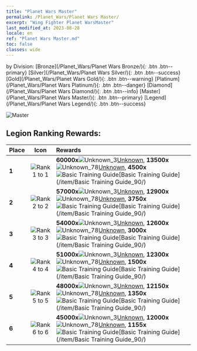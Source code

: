 ```yaml
---
title: "Planet Wars Master"
permalink: /Planet_Wars/Planet Wars Master/
excerpt: "Wing Fighter Planet WarsMaster"
last_modified_at: 2023-08-28
locale: en
ref: "Planet Wars Master.md"
toc: false
classes: wide
---
```


  by Division:   [Bronze](/Planet_Wars/Planet Wars Bronze/){: .btn .btn--primary}   [Silver](/Planet_Wars/Planet Wars Silver/){: .btn .btn--success}   [Gold](/Planet_Wars/Planet Wars Gold/){: .btn .btn--warning}   [Platinum](/Planet_Wars/Planet Wars Platinum/){: .btn .btn--danger}   [Diamond](/Planet_Wars/Planet Wars Diamond/){: .btn .btn--info}   [Master](/Planet_Wars/Planet Wars Master/){: .btn .btn--primary}   [Legend](/Planet_Wars/Planet Wars Legend/){: .btn .btn--success} 



  ![Master](/images/planet_wars/Master.png)

## Legion Ranking Rewards:

  |  Place | Icon | Rewards |
  |:-------|:----:|:----------------|
  | **1** | ![Rank 1 to 1](/images/planet_wars/rank_1.png) | **60000x**![Unknown_3](/images/item/Settlement_Energy_p.png)[Unknown](/item/item_3/), **13500x**![Unknown_78](/images/item/xqdz_icon6_p.png)[Unknown](/item/item_78/), **4500x**![Basic Training Guide](/images/item/Basic_Training_Guide_p.png)[Basic Training Guide](/item/Basic Training Guide_90/) |
  | **2** | ![Rank 2 to 2](/images/planet_wars/rank_2.png) | **57000x**![Unknown_3](/images/item/Settlement_Energy_p.png)[Unknown](/item/item_3/), **12900x**![Unknown_78](/images/item/xqdz_icon6_p.png)[Unknown](/item/item_78/), **3750x**![Basic Training Guide](/images/item/Basic_Training_Guide_p.png)[Basic Training Guide](/item/Basic Training Guide_90/) |
  | **3** | ![Rank 3 to 3](/images/planet_wars/rank_3.png) | **54000x**![Unknown_3](/images/item/Settlement_Energy_p.png)[Unknown](/item/item_3/), **12600x**![Unknown_78](/images/item/xqdz_icon6_p.png)[Unknown](/item/item_78/), **3000x**![Basic Training Guide](/images/item/Basic_Training_Guide_p.png)[Basic Training Guide](/item/Basic Training Guide_90/) |
  | **4** | ![Rank 4 to 4](/images/planet_wars/rank_4.png) | **51000x**![Unknown_3](/images/item/Settlement_Energy_p.png)[Unknown](/item/item_3/), **12300x**![Unknown_78](/images/item/xqdz_icon6_p.png)[Unknown](/item/item_78/), **1500x**![Basic Training Guide](/images/item/Basic_Training_Guide_p.png)[Basic Training Guide](/item/Basic Training Guide_90/) |
  | **5** | ![Rank 5 to 5](/images/planet_wars/rank_5.png) | **48000x**![Unknown_3](/images/item/Settlement_Energy_p.png)[Unknown](/item/item_3/), **12150x**![Unknown_78](/images/item/xqdz_icon6_p.png)[Unknown](/item/item_78/), **1350x**![Basic Training Guide](/images/item/Basic_Training_Guide_p.png)[Basic Training Guide](/item/Basic Training Guide_90/) |
  | **6** | ![Rank 6 to 6](/images/planet_wars/rank_6.png) | **45000x**![Unknown_3](/images/item/Settlement_Energy_p.png)[Unknown](/item/item_3/), **12000x**![Unknown_78](/images/item/xqdz_icon6_p.png)[Unknown](/item/item_78/), **1155x**![Basic Training Guide](/images/item/Basic_Training_Guide_p.png)[Basic Training Guide](/item/Basic Training Guide_90/) |
